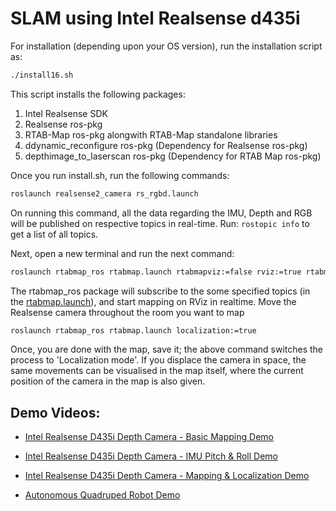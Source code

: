 # SLAM using Intel Realsense d435i

For installation (depending upon your OS version), run the installation script as:

```bash
./install16.sh
```
This script installs the following packages:
1) Intel Realsense SDK
2) Realsense ros-pkg
3) RTAB-Map ros-pkg alongwith RTAB-Map standalone libraries
4) ddynamic_reconfigure ros-pkg (Dependency for Realsense ros-pkg)
5) depthimage_to_laserscan ros-pkg (Dependency for RTAB Map ros-pkg)

Once you run install.sh, run the following commands:

```bash
roslaunch realsense2_camera rs_rgbd.launch
```
On running this command, all the data regarding the IMU, Depth and RGB will be published on respective topics in real-time. Run: `rostopic info` to get a list of all topics.

Next, open a new terminal and run the next command:

```bash
roslaunch rtabmap_ros rtabmap.launch rtabmapviz:=false rviz:=true rtabmap_args:="--delete_db_on_start"
```
The rtabmap_ros package will subscribe to the some specified topics (in the [rtabmap.launch](https://github.com/indranildchandra/Intel-Realsense-SLAM-Robotics/blob/dev/src/rtabmap_ros/launch/rtabmap.launch)), and start mapping on RViz in realtime. Move the Realsense camera throughout the room you want to map

```bash
roslaunch rtabmap_ros rtabmap.launch localization:=true
```
Once, you are done with the map, save it; the above command switches the process to 'Localization mode'. If you displace the camera in space, the same movements can be visualised in the map itself, where the current position of the camera in the map is also given.

## Demo Videos:
- [Intel Realsense D435i Depth Camera - Basic Mapping Demo](https://www.youtube.com/watch?v=KcBZrFVRxlI)

- [Intel Realsense D435i Depth Camera - IMU Pitch & Roll Demo](https://www.youtube.com/watch?v=qOyn-O5LZNQ)

- [Intel Realsense D435i Depth Camera - Mapping & Localization Demo](https://www.youtube.com/watch?v=0L_K3DQey9I)

- [Autonomous Quadruped Robot Demo](https://www.youtube.com/watch?v=NFO0sFC34yE)

